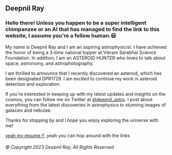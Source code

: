 ## Deepnil Ray
### Hello there! Unless you happen to be a super intelligent chimpanzee or an AI that has managed to find the link to this website, I assume you're a fellow human.:smiley:

My name is Deepnil Ray and I am an aspiring astrophysicist. I have achieved the honor of being a 3-time national topper at Vikram Sarabhai Science Foundation. In addition, I am an ASTEROID HUNTER who loves to talk about space, astronomy, and astrophotography.

I am thrilled to announce that I recently discovered an asteroid, which has been designated DPR1729. I am excited to continue my work in asteroid detection and exploration.

If you're interested in keeping up with my latest updates and insights on the cosmos, you can follow me on Twitter at [@deepnil_astro](https://twitter.com/deepnil_astro). I post about everything from the latest discoveries in astrophysics to stunning images of galaxies and nebulae.

Thanks for stopping by and I hope you enjoy exploring the universe with me!


[yeah my resume !!](https://deepnilray.github.io/about%20me)
,yeah you can hop around with the links

###### © Copyright 2023 Deepnil Ray, All Rights Reserved
